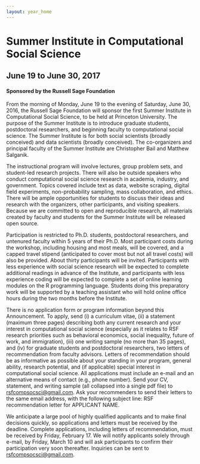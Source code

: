 ```yaml
---
layout: year_home
---
```

# Summer Institute in Computational Social Science

## June 19 to June 30, 2017

#### Sponsored by the Russell Sage Foundation

From the morning of Monday, June 19 to the evening of Saturday, June 30, 2016, the Russell Sage Foundation will sponsor the first Summer Institute in Computational Social Science, to be held at Princeton University.  The purpose of the Summer Institute is to introduce graduate students, postdoctoral researchers, and beginning faculty to computational social science. The Summer Institute is for both social scientists (broadly conceived) and data scientists (broadly conceived).  The co-organizers and principal faculty of the Summer Institute are Christopher Bail and Matthew Salganik.

The instructional program will involve lectures, group problem sets, and student-led research projects.  There will also be outside speakers who conduct computational social science research in academia, industry, and government.  Topics covered include text as data, website scraping, digital field experiments, non-probability sampling, mass collaboration, and ethics.  There will be ample opportunities for students to discuss their ideas and research with the organizers, other participants, and visiting speakers.  Because we are committed to open and reproducible research, all materials created by faculty and students for the Summer Institute will be released open source.


Participation is restricted to Ph.D. students, postdoctoral researchers, and untenured faculty within 5 years of their Ph.D.  Most participant costs during the workshop, including housing and most meals, will be covered, and a capped travel stipend (anticipated to cover most but not all travel costs) will also be provided. About thirty participants will be invited.  Participants with less experience with social science research will be expected to complete additional readings in advance of the Institute, and participants with less experience coding will be expected to complete a set of online learning modules on the R programming language.  Students doing this preparatory work will be supported by a teaching assistant who will hold online office hours during the two months before the Institute.


There is no application form or program information beyond this Announcement.  To apply, send (i) a curriculum vitae, (ii) a statement (maximum three pages) describing both any current research and your interest in computational social science (especially as it relates to RSF research priorities such as behavioral economics, social inequality, future of work, and immigration), (iii) one writing sample (no more than 35 pages), and (iv) for graduate students and postdoctoral researchers, two letters of recommendation from faculty advisors.  Letters of recommendation should be as informative as possible about your standing in your program, general ability, research potential, and (if applicable) special interest in computational social science.  All applications must include an e-mail and an alternative means of contact (e.g., phone number).  Send your CV, statement, and writing sample (all collapsed into a single pdf file) to rsfcompsocsci@gmail.com.  Ask your recommenders to send their letters to the same email address, with the following subject line: RSF recommendation letter for APPLICANT NAME.


We anticipate a large pool of highly qualified applicants and to make final decisions quickly, so applications and letters must be received by the deadline. Complete applications, including letters of recommendation, must be received by Friday, February 17.  We will notify applicants solely through e-mail, by Friday, March 10 and will ask participants to confirm their participation very soon thereafter. Inquiries can be sent to rsfcompsocsci@gmail.com.

